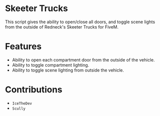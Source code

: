 # Skeeter Trucks
This script gives the ability to open/close all doors, and toggle scene lights from the outside of Redneck's Skeeter Trucks for FiveM.

# Features
- Ability to open each compartment door from the outside of the vehicle.
- Ability to toggle compartment lighting.
- Ability to toggle scene lighting from outside the vehicle.

# Contributions
- `IceTheDev`
- `Scully`
